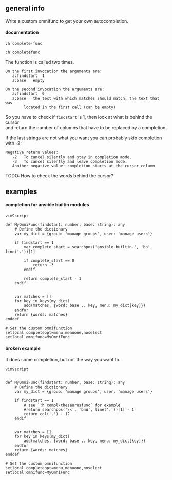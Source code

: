 ## general info

Write a custom omnifunc to get your own autocompletion.

#### documentation

```
:h complete-func
```

```
:h completefunc
```

The function is called two times.

```
On the first invocation the arguments are:
   a:findstart  1
   a:base	empty
```

```
On the second invocation the arguments are:
   a:findstart  0
   a:base	the text with which matches should match; the text that was
		located in the first call (can be empty)
```

So you have to check if `findstart` is 1, then look at what is behind the cursor \
and return the number of columns that have to be replaced by a completion.

If the last strings are not what you want you can probably skip completion with -2:
```
Negative return values:
   -2	To cancel silently and stay in completion mode.
   -3	To cancel silently and leave completion mode.
   Another negative value: completion starts at the cursor column
```

TODO: How to check the words behind the cursor?

## examples

#### completion for ansible builtin modules

```
vim9script

def MyOmniFunc(findstart: number, base: string): any
	# Define the dictionary
	var my_dict = {group: 'manage groups', user: 'manage users'}

	if findstart == 1
		var complete_start = searchpos('ansible.builtin.', 'bn', line('.'))[1]

		if complete_start == 0
			return -3
		endif

		return complete_start - 1
	endif


	var matches = []
	for key in keys(my_dict)
		add(matches, {word: base .. key, menu: my_dict[key]})
	endfor
	return {words: matches}
enddef

# Set the custom omnifunction
setlocal completeopt=menu,menuone,noselect
setlocal omnifunc=MyOmniFunc
```

#### broken example

It does some completion, but not the way you want to.
```
vim9script


def MyOmniFunc(findstart: number, base: string): any
    # Define the dictionary
    var my_dict = {group: 'manage groups', user: 'manage users'}

    if findstart == 1
        # see `:h compl-thesaurusfunc` for example
        #return searchpos('\<', 'bnW', line('.'))[1] - 1
		return col('.') - 12
	endif


	var matches = []
	for key in keys(my_dict)
		add(matches, {word: base .. key, menu: my_dict[key]})
	endfor
	return {words: matches}
enddef

# Set the custom omnifunction
setlocal completeopt=menu,menuone,noselect
setlocal omnifunc=MyOmniFunc
```
